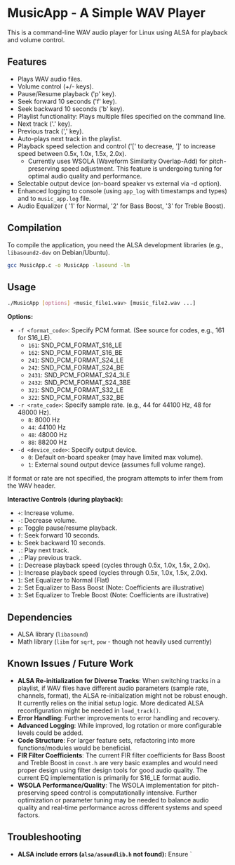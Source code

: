 # MusicApp - A Simple WAV Player

This is a command-line WAV audio player for Linux using ALSA for playback and volume control.

## Features

*   Plays WAV audio files.
*   Volume control (+/- keys).
*   Pause/Resume playback ('p' key).
*   Seek forward 10 seconds ('f' key).
*   Seek backward 10 seconds ('b' key).
*   Playlist functionality: Plays multiple files specified on the command line.
*   Next track ('.' key).
*   Previous track (',' key).
*   Auto-plays next track in the playlist.
*   Playback speed selection and control ('[' to decrease, ']' to increase speed between 0.5x, 1.0x, 1.5x, 2.0x).
    *   Currently uses WSOLA (Waveform Similarity Overlap-Add) for pitch-preserving speed adjustment. This feature is undergoing tuning for optimal audio quality and performance.
*   Selectable output device (on-board speaker vs external via -d option).
*   Enhanced logging to console (using `app_log` with timestamps and types) and to `music_app.log` file.
*   Audio Equalizer ( '1' for Normal, '2' for Bass Boost, '3' for Treble Boost).

## Compilation

To compile the application, you need the ALSA development libraries (e.g., `libasound2-dev` on Debian/Ubuntu).

```bash
gcc MusicApp.c -o MusicApp -lasound -lm
```

## Usage

```bash
./MusicApp [options] <music_file1.wav> [music_file2.wav ...]
```

**Options:**

*   `-f <format_code>`: Specify PCM format. (See source for codes, e.g., 161 for S16_LE).
    *   `161`: SND_PCM_FORMAT_S16_LE
    *   `162`: SND_PCM_FORMAT_S16_BE
    *   `241`: SND_PCM_FORMAT_S24_LE
    *   `242`: SND_PCM_FORMAT_S24_BE
    *   `2431`: SND_PCM_FORMAT_S24_3LE
    *   `2432`: SND_PCM_FORMAT_S24_3BE
    *   `321`: SND_PCM_FORMAT_S32_LE
    *   `322`: SND_PCM_FORMAT_S32_BE
*   `-r <rate_code>`: Specify sample rate. (e.g., 44 for 44100 Hz, 48 for 48000 Hz).
    *   `8`: 8000 Hz
    *   `44`: 44100 Hz
    *   `48`: 48000 Hz
    *   `88`: 88200 Hz
*   `-d <device_code>`: Specify output device.
    *   `0`: Default on-board speaker (may have limited max volume).
    *   `1`: External sound output device (assumes full volume range).

If format or rate are not specified, the program attempts to infer them from the WAV header.

**Interactive Controls (during playback):**

*   `+`: Increase volume.
*   `-`: Decrease volume.
*   `p`: Toggle pause/resume playback.
*   `f`: Seek forward 10 seconds.
*   `b`: Seek backward 10 seconds.
*   `.`: Play next track.
*   `,`: Play previous track.
*   `[`: Decrease playback speed (cycles through 0.5x, 1.0x, 1.5x, 2.0x).
*   `]`: Increase playback speed (cycles through 0.5x, 1.0x, 1.5x, 2.0x).
*   `1`: Set Equalizer to Normal (Flat)
*   `2`: Set Equalizer to Bass Boost (Note: Coefficients are illustrative)
*   `3`: Set Equalizer to Treble Boost (Note: Coefficients are illustrative)

## Dependencies

*   ALSA library (`libasound`)
*   Math library (`libm` for `sqrt`, `pow` - though not heavily used currently)

## Known Issues / Future Work

*   **ALSA Re-initialization for Diverse Tracks**: When switching tracks in a playlist, if WAV files have different audio parameters (sample rate, channels, format), the ALSA re-initialization might not be robust enough. It currently relies on the initial setup logic. More dedicated ALSA reconfiguration might be needed in `load_track()`.
*   **Error Handling**: Further improvements to error handling and recovery.
*   **Advanced Logging**: While improved, log rotation or more configurable levels could be added.
*   **Code Structure**: For larger feature sets, refactoring into more functions/modules would be beneficial.
*   **FIR Filter Coefficients**: The current FIR filter coefficients for Bass Boost and Treble Boost in `const.h` are very basic examples and would need proper design using filter design tools for good audio quality. The current EQ implementation is primarily for S16_LE format audio.
*   **WSOLA Performance/Quality**: The WSOLA implementation for pitch-preserving speed control is computationally intensive. Further optimization or parameter tuning may be needed to balance audio quality and real-time performance across different systems and speed factors.

## Troubleshooting

*   **ALSA include errors (`alsa/asoundlib.h` not found):** Ensure `